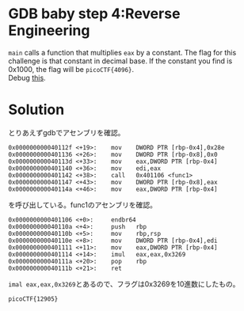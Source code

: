 # GDB baby step 4:Reverse Engineering

`main` calls a function that multiplies `eax` by a constant. The flag for this challenge is that constant in decimal base. If the constant you find is 0x1000, the flag will be `picoCTF{4096}`.\
Debug [this]().

# Solution

とりあえずgdbでアセンブリを確認。
```
0x000000000040112f <+19>:    mov    DWORD PTR [rbp-0x4],0x28e
0x0000000000401136 <+26>:    mov    DWORD PTR [rbp-0x8],0x0
0x000000000040113d <+33>:    mov    eax,DWORD PTR [rbp-0x4]
0x0000000000401140 <+36>:    mov    edi,eax
0x0000000000401142 <+38>:    call   0x401106 <func1>
0x0000000000401147 <+43>:    mov    DWORD PTR [rbp-0x8],eax
0x000000000040114a <+46>:    mov    eax,DWORD PTR [rbp-0x4]
```
<func1>を呼び出している。func1のアセンブリを確認。
```
0x0000000000401106 <+0>:     endbr64 
0x000000000040110a <+4>:     push   rbp
0x000000000040110b <+5>:     mov    rbp,rsp
0x000000000040110e <+8>:     mov    DWORD PTR [rbp-0x4],edi
0x0000000000401111 <+11>:    mov    eax,DWORD PTR [rbp-0x4]
0x0000000000401114 <+14>:    imul   eax,eax,0x3269
0x000000000040111a <+20>:    pop    rbp
0x000000000040111b <+21>:    ret
```
`imal eax,eax,0x3269`とあるので、フラグは0x3269を10進数にしたもの。

`picoCTF{12905}`

